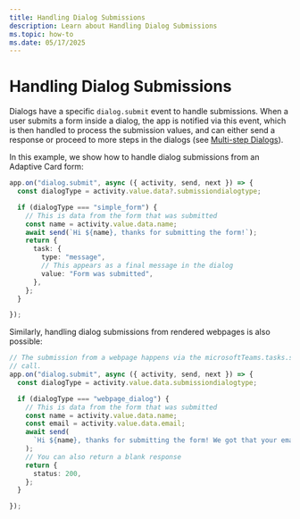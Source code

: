```yaml
---
title: Handling Dialog Submissions
description: Learn about Handling Dialog Submissions
ms.topic: how-to
ms.date: 05/17/2025
---
```


# Handling Dialog Submissions

Dialogs have a specific `dialog.submit` event to handle submissions. When a user submits a form inside a dialog, the app is notified via this event, which is then handled to process the submission values, and can either send a response or proceed to more steps in the dialogs (see [Multi-step Dialogs](./handling-multi-step-forms)).

In this example, we show how to handle dialog submissions from an Adaptive Card form:

```ts
app.on("dialog.submit", async ({ activity, send, next }) => {
  const dialogType = activity.value.data?.submissiondialogtype;

  if (dialogType === "simple_form") {
    // This is data from the form that was submitted
    const name = activity.value.data.name;
    await send(`Hi ${name}, thanks for submitting the form!`);
    return {
      task: {
        type: "message",
        // This appears as a final message in the dialog
        value: "Form was submitted",
      },
    };
  }

});
```

Similarly, handling dialog submissions from rendered webpages is also possible:

```ts
// The submission from a webpage happens via the microsoftTeams.tasks.submitTask(formData)
// call.
app.on("dialog.submit", async ({ activity, send, next }) => {
  const dialogType = activity.value.data.submissiondialogtype;

  if (dialogType === "webpage_dialog") {
    // This is data from the form that was submitted
    const name = activity.value.data.name;
    const email = activity.value.data.email;
    await send(
      `Hi ${name}, thanks for submitting the form! We got that your email is ${email}`
    );
    // You can also return a blank response
    return {
      status: 200,
    };
  }

});
```
